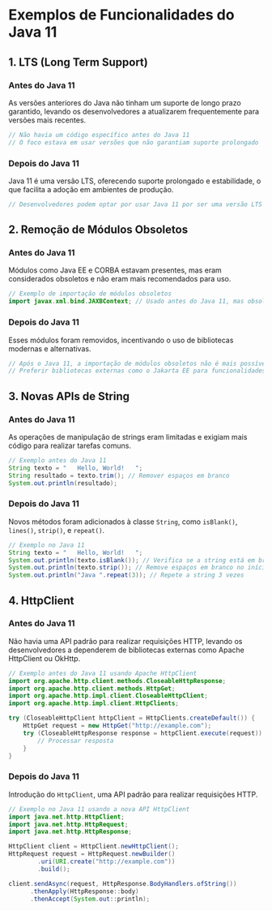 # Exemplos de Funcionalidades do Java 11

## 1. LTS (Long Term Support)

### Antes do Java 11
As versões anteriores do Java não tinham um suporte de longo prazo garantido, levando os desenvolvedores a atualizarem frequentemente para versões mais recentes.

```java
// Não havia um código específico antes do Java 11
// O foco estava em usar versões que não garantiam suporte prolongado
```

### Depois do Java 11
Java 11 é uma versão LTS, oferecendo suporte prolongado e estabilidade, o que facilita a adoção em ambientes de produção.

```java
// Desenvolvedores podem optar por usar Java 11 por ser uma versão LTS
```

## 2. Remoção de Módulos Obsoletos

### Antes do Java 11
Módulos como Java EE e CORBA estavam presentes, mas eram considerados obsoletos e não eram mais recomendados para uso.

```java
// Exemplo de importação de módulos obsoletos
import javax.xml.bind.JAXBContext; // Usado antes do Java 11, mas obsoleto
```

### Depois do Java 11
Esses módulos foram removidos, incentivando o uso de bibliotecas modernas e alternativas.

```java
// Após o Java 11, a importação de módulos obsoletos não é mais possível
// Preferir bibliotecas externas como o Jakarta EE para funcionalidades semelhantes
```

## 3. Novas APIs de String

### Antes do Java 11
As operações de manipulação de strings eram limitadas e exigiam mais código para realizar tarefas comuns.

```java
// Exemplo antes do Java 11
String texto = "   Hello, World!   ";
String resultado = texto.trim(); // Remover espaços em branco
System.out.println(resultado);
```

### Depois do Java 11
Novos métodos foram adicionados à classe `String`, como `isBlank()`, `lines()`, `strip()`, e `repeat()`.

```java
// Exemplo no Java 11
String texto = "   Hello, World!   ";
System.out.println(texto.isBlank()); // Verifica se a string está em branco
System.out.println(texto.strip()); // Remove espaços em branco no início e no fim
System.out.println("Java ".repeat(3)); // Repete a string 3 vezes
```

## 4. HttpClient

### Antes do Java 11
Não havia uma API padrão para realizar requisições HTTP, levando os desenvolvedores a dependerem de bibliotecas externas como Apache HttpClient ou OkHttp.

```java
// Exemplo antes do Java 11 usando Apache HttpClient
import org.apache.http.client.methods.CloseableHttpResponse;
import org.apache.http.client.methods.HttpGet;
import org.apache.http.impl.client.CloseableHttpClient;
import org.apache.http.impl.client.HttpClients;

try (CloseableHttpClient httpClient = HttpClients.createDefault()) {
    HttpGet request = new HttpGet("http://example.com");
    try (CloseableHttpResponse response = httpClient.execute(request)) {
        // Processar resposta
    }
}
```

### Depois do Java 11
Introdução do `HttpClient`, uma API padrão para realizar requisições HTTP.

```java
// Exemplo no Java 11 usando a nova API HttpClient
import java.net.http.HttpClient;
import java.net.http.HttpRequest;
import java.net.http.HttpResponse;

HttpClient client = HttpClient.newHttpClient();
HttpRequest request = HttpRequest.newBuilder()
        .uri(URI.create("http://example.com"))
        .build();

client.sendAsync(request, HttpResponse.BodyHandlers.ofString())
      .thenApply(HttpResponse::body)
      .thenAccept(System.out::println);
```